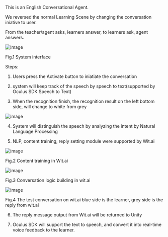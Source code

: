 This is an English Conversational Agent.

We reversed the normal Learning Scene by changing the conversation iniative to user.

From the teacher/agent asks, learners answer, to learners ask, agent answers.

![image](https://github.com/kokoL152/conversational-agent/assets/147573258/7cef0ffb-94c1-4222-b81e-16eb84fe5011)

Fig.1 System interface

Steps:

1. Users press the Activate button to iniatiate the conversation

2. system will keep track of the speech by speech to text(supported by Oculus SDK Speech to Text)
   
3. When the recognition finish, the recognition result on the left bottom side, will change to white from grey

![image](https://github.com/kokoL152/conversational-agent/assets/147573258/6d431f26-2a36-4617-8e24-a7ada2ed32ef)

4. System will distinguish the speech by analyzing the intent by Natural Language Processing
   
5. NLP, content training, reply setting module were supported by Wit.ai

![image](https://github.com/kokoL152/conversational-agent/assets/147573258/fefff8e6-945c-4349-a9ad-4714b28f8551)

Fig.2 Content training in Wit.ai

![image](https://github.com/kokoL152/conversational-agent/assets/147573258/69cae0a0-d310-4b4a-b663-85448dc28c13)

Fig.3 Conversation logic building in wit.ai


![image](https://github.com/kokoL152/conversational-agent/assets/147573258/3e7bf397-d1c0-42b0-a25a-115dcfdacc17)

Fig.4 The test conversation on wit.ai blue side is the learner, grey side is the reply from wit.ai

6. The reply message output from Wit.ai will be returned to Unity

7. Oculus SDK will support the text to speech, and convert it into real-time voice feedback to the learner.



   
